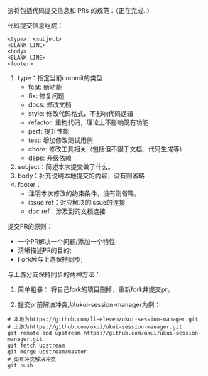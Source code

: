 这将包括代码提交信息和 PRs 的规范：（正在完成..）

代码提交信息组成：
```
<type>: <subject>
<BLANK LINE>
<body>
<BLANK LINE>
<footer>
```
1. type：指定当前commit的类型
   * feat: 新功能
   * fix: 修复问题
   * docs: 修改文档
   * style: 修改代码格式，不影响代码逻辑
   * refactor: 重构代码，理论上不影响现有功能
   * perf: 提升性能
   * test: 增加修改测试用例
   * chore: 修改工具相关（包括但不限于文档、代码生成等）
   * deps: 升级依赖
2. subject：简述本次提交做了什么。
3. body：补充说明本地提交的内容，没有则省略
4. footer：
   * 注明本次修改的约束条件，没有则省略。
   * issue ref：对应解决的issue的连接
   * doc ref：涉及到的文档连接

提交PR的原则：
* 一个PR解决一个问题/添加一个特性;
* 清晰描述PR的目的;
* Fork后与上游保持同步;


与上游分支保持同步的两种方法：
1. 简单粗暴：
将自己fork的项目删掉，重新fork并提交pr。

2. 提交pr前解决冲突,以ukui-session-manager为例：
```
# 本地为https://github.com/ll-eleven/ukui-session-manager.git
# 上游为https://github.com/ukui/ukui-session-manager.git
git remote add upstream https://github.com/ukui/ukui-session-manager.git
git fetch upstream
git merge upstream/master
# 如有冲突解决冲突
git push
```
